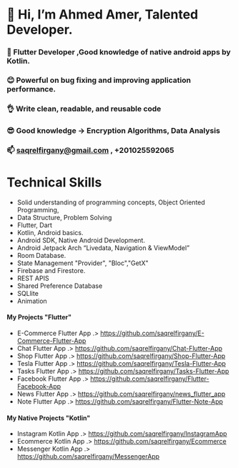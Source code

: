 #  👋 Hi, I’m Ahmed Amer, Talented Developer.
### 👀 Flutter Developer ,Good knowledge of native android apps by Kotlin.
### 😊 Powerful on bug fixing and improving application performance.
### 👌 Write clean, readable, and reusable code
### 😎 Good knowledge ->  Encryption Algorithms, Data Analysis
### 📫 saqrelfirgany@gmail.com , +201025592065
 
# Technical Skills

- Solid understanding of programming concepts, Object Oriented Programming,
- Data Structure, Problem Solving
- Flutter, Dart
- Kotlin, Android basics.
- Android SDK, Native Android Development.
- Android Jetpack Arch “Livedata, Navigation & ViewModel”
- Room Database.
- State Management "Provider", "Bloc","GetX"
- Firebase and Firestore.
- REST APIS
- Shared Preference Database
- SQLlite
- Animation


#### My Projects "Flutter"

- E-Commerce Flutter App .> https://github.com/saqrelfirgany/E-Commerce-Flutter-App
- Chat Flutter App .> https://github.com/saqrelfirgany/Chat-Flutter-App
- Shop Flutter App .> https://github.com/saqrelfirgany/Shop-Flutter-App
- Tesla Flutter App .> https://github.com/saqrelfirgany/Tesla-Flutter-App
- Tasks Flutter App .> https://github.com/saqrelfirgany/Tasks-Flutter-App
- Facebook Flutter App .> https://github.com/saqrelfirgany/Flutter-Facebook-App
- News Flutter App .> https://github.com/saqrelfirgany/news_flutter_app
- Note Flutter App .> https://github.com/saqrelfirgany/Flutter-Note-App



#### My Native Projects "Kotlin"

- Instagram Kotlin App .> https://github.com/saqrelfirgany/InstagramApp
- Ecommerce Kotlin App .> https://github.com/saqrelfirgany/Ecommerce
- Messenger Kotlin App .> https://github.com/saqrelfirgany/MessengerApp
